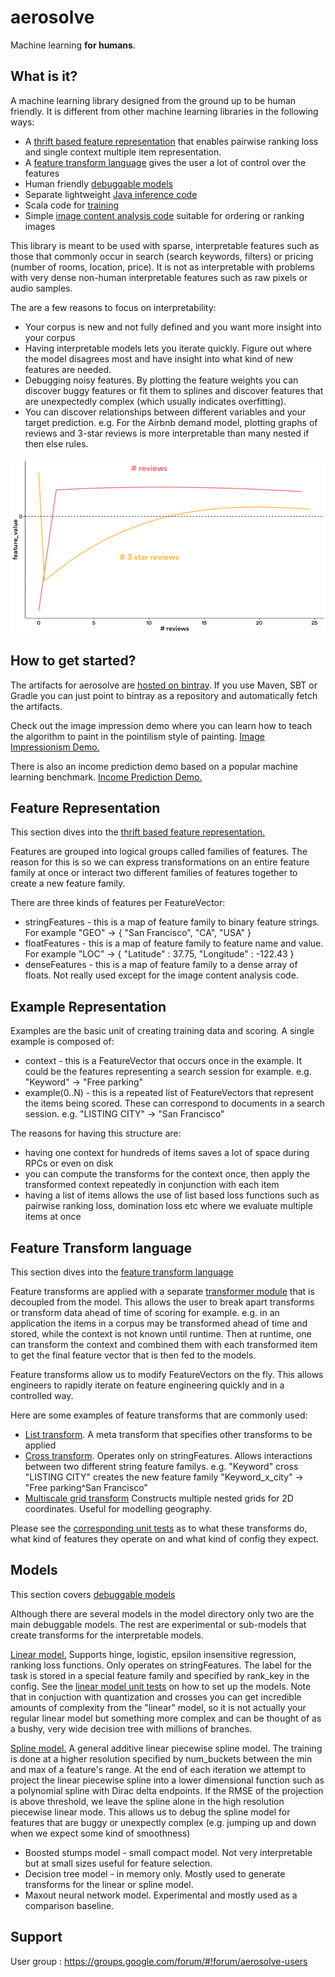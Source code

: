 aerosolve
=========

Machine learning **for humans**.

What is it?
-----------

A machine learning library designed from the ground up to be human friendly.
It is different from other machine learning libraries in the following ways:

  * A [thrift based feature representation](https://github.com/airbnb/aerosolve/tree/master/core/src/main/thrift) that enables pairwise ranking loss and single context multiple item representation.
  * A [feature transform language](https://github.com/airbnb/aerosolve/tree/master/core/src/main/java/com/airbnb/aerosolve/core/transforms) gives the user a lot of control over the features
  * Human friendly [debuggable models](https://github.com/airbnb/aerosolve/tree/master/core/src/main/java/com/airbnb/aerosolve/core/models)
  * Separate lightweight [Java inference code](https://github.com/airbnb/aerosolve/tree/master/core/src/main/java/com/airbnb/aerosolve/core)
  * Scala code for [training](https://github.com/airbnb/aerosolve/tree/master/training/src/main/scala/com/airbnb/aerosolve/training)
  * Simple [image content analysis code](https://github.com/airbnb/aerosolve/tree/master/core/src/main/java/com/airbnb/aerosolve/core/images) suitable for ordering or ranking images

This library is meant to be used with sparse, interpretable features such as those that commonly occur in search
(search keywords, filters) or pricing (number of rooms, location, price). It is not as interpretable with problems with very dense
non-human interpretable features such as raw pixels or audio samples.

The are a few reasons to focus on interpretability:

  * Your corpus is new and not fully defined and you want more insight into your corpus
  * Having interpretable models lets you iterate quickly. Figure out where the model disagrees most and have insight into what kind of new features are needed.
  * Debugging noisy features. By plotting the feature weights you can discover buggy features or fit them to splines and discover features that are unexpectedly complex (which usually indicates overfitting).
  * You can discover relationships between different variables and your target prediction. e.g. For the Airbnb demand model, plotting graphs of reviews and 3-star reviews is more interpretable than many nested if then else rules.

![Graph of reviews and 3-star reviews and feature weight](reviews.png)

How to get started?
-------------------

The artifacts for aerosolve are [hosted on bintray](https://bintray.com/airbnb/aerosolve). If you use Maven, SBT or Gradle you can just point to bintray
as a repository and automatically fetch the artifacts.

Check out the image impression demo where you can learn how to teach
the algorithm to paint in the pointilism style of painting.
[Image Impressionism Demo.](https://github.com/airbnb/aerosolve/tree/master/demo/image_impressionism)

There is also an income prediction demo based on a popular
machine learning benchmark.
[Income Prediction Demo.](https://github.com/airbnb/aerosolve/tree/master/demo/income_prediction)

Feature Representation
----------------------

This section dives into the [thrift based feature representation.](https://github.com/airbnb/aerosolve/tree/master/core/src/main/thrift)

Features are grouped into logical groups called families of features. The reason for this is so we can express transformations on an entire feature family
at once or interact two different families of features together to create a new feature family.

There are three kinds of features per FeatureVector:

  * stringFeatures - this is a map of feature family to binary feature strings. For example "GEO" -> { "San Francisco", "CA", "USA" }
  * floatFeatures - this is a map of feature family to feature name and value. For example "LOC" -> { "Latitude" : 37.75, "Longitude" : -122.43 }
  * denseFeatures - this is a map of feature family to a dense array of floats. Not really used except for the image content analysis code.

Example Representation
----------------------

Examples are the basic unit of creating training data and scoring.
A single example is composed of:

  * context - this is a FeatureVector that occurs once in the example. It could be the features representing a search session for example. e.g. "Keyword" -> "Free parking"
  * example(0..N) - this is a repeated list of FeatureVectors that represent the items being scored. These can correspond to documents in a search session. e.g. "LISTING CITY" -> "San Francisco"

The reasons for having this structure are:

  * having one context for hundreds of items saves a lot of space during RPCs or even on disk
  * you can compute the transforms for the context once, then apply the transformed context repeatedly in conjunction with each item
  * having a list of items allows the use of list based loss functions such as pairwise ranking loss, domination loss etc where we evaluate multiple items at once

Feature Transform language
--------------------------

This section dives into the [feature transform language](https://github.com/airbnb/aerosolve/tree/master/core/src/main/java/com/airbnb/aerosolve/core/transforms)

Feature transforms are applied with a separate [transformer module](https://github.com/airbnb/aerosolve/blob/master/core/src/main/java/com/airbnb/aerosolve/core/transforms/Transformer.java) that is decoupled from the model. This allows the user to break apart transforms or transform data ahead of time of scoring for example. e.g. in an application the items in a corpus may be transformed ahead of time and stored, while the context is not known until runtime. Then at runtime, one can transform the context and combined them with each transformed item to get the final feature vector that is then fed to the models.

Feature transforms allow us to modify FeatureVectors on the fly. This allows engineers to rapidly iterate on feature engineering
quickly and in a controlled way.

Here are some examples of feature transforms that are commonly used:

  * [List transform](https://github.com/airbnb/aerosolve/blob/master/core/src/main/java/com/airbnb/aerosolve/core/transforms/ListTransform.java). A meta transform that specifies other transforms to be applied 
  * [Cross transform](https://github.com/airbnb/aerosolve/blob/master/core/src/main/java/com/airbnb/aerosolve/core/transforms/CrossTransform.java). Operates only on stringFeatures. Allows interactions between two different string feature familys. e.g. "Keyword" cross "LISTING CITY" creates the new feature family "Keyword_x_city" -> "Free parking^San Francisco"
  * [Multiscale grid transform](https://github.com/airbnb/aerosolve/blob/master/core/src/main/java/com/airbnb/aerosolve/core/transforms/MultiscaleGridQuantizeTransform.java) Constructs multiple nested grids for 2D coordinates. Useful for modelling geography.

Please see the [corresponding unit tests](https://github.com/airbnb/aerosolve/tree/master/core/src/test/java/com/airbnb/aerosolve/core/transforms) as to what these transforms do, what kind of features they operate on and what kind of config they expect.

Models
------

This section covers [debuggable models](https://github.com/airbnb/aerosolve/tree/master/core/src/main/java/com/airbnb/aerosolve/core/models)

Although there are several models in the model directory only two are the main debuggable models. The rest are experimental or sub-models that create transforms for the interpretable models.

[Linear model.](https://github.com/airbnb/aerosolve/blob/master/core/src/main/java/com/airbnb/aerosolve/core/models/LinearModel.java)
Supports hinge, logistic, epsilon insensitive regression, ranking loss functions.
Only operates on stringFeatures.
The label for the task is stored in a special feature family and specified by rank_key in the config.
See the [linear model unit tests](https://github.com/airbnb/aerosolve/blob/master/training/src/test/scala/com/airbnb/aerosolve/training/LinearClassificationTrainerTest.scala) on how to set up the models.
Note that in conjuction with quantization and crosses you can get incredible amounts of complexity from the "linear" model, so it is not actually your regular linear model but something more complex and can be thought of as a bushy, very wide decision tree with millions of branches.

[Spline model.](https://github.com/airbnb/aerosolve/blob/master/core/src/main/java/com/airbnb/aerosolve/core/models/SplineModel.java)
A general additive linear piecewise spline model.
The training is done at a higher resolution specified by num_buckets between the min and max of a feature's range.
At the end of each iteration we attempt to project the linear piecewise spline into a lower dimensional function such as a polynomial spline with Dirac delta endpoints.
If the RMSE of the projection is above threshold, we leave the spline alone in the high resolution piecewise linear mode.
This allows us to debug the spline model for features that are buggy or unexpectly complex (e.g. jumping up and down when we expect some kind of smoothness)

   * Boosted stumps model - small compact model. Not very interpretable but at small sizes useful for feature selection.
   * Decision tree model - in memory only. Mostly used to generate transforms for the linear or spline model.
   * Maxout neural network model. Experimental and mostly used as a comparison baseline.

Support
-------

User group : https://groups.google.com/forum/#!forum/aerosolve-users
